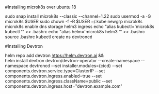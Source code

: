 #Installing microk8s over ubuntu 18

sudo snap install microk8s --classic --channel=1.22
sudo usermod -a -G microk8s $USER
sudo chown -f -R $USER ~/.kube 
newgrp microk8s
microk8s enable dns storage helm3 ingress
echo "alias kubectl='microk8s kubectl '" >> .bashrc
echo "alias helm='microk8s helm3 '" >> .bashrc
source .bashrc
kubectl create ns devtroncd

#Installing Devtron

helm repo add devtron https://helm.devtron.ai && \
helm install devtron devtron/devtron-operator --create-namespace --namespace devtroncd  --set installer.modules={cicd} --set components.devtron.service.type=ClusterIP --set components.devtron.ingress.enabled=true --set components.devtron.ingress.className=public --set components.devtron.ingress.host="devtron.example.com"
